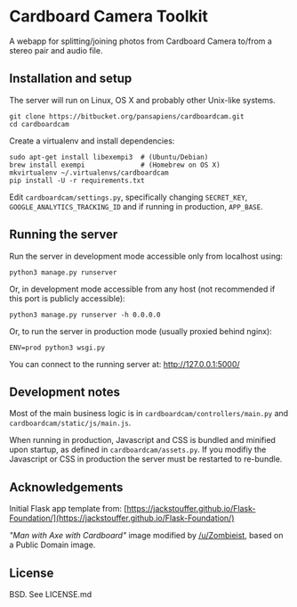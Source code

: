 # Cardboard Camera Toolkit

A webapp for splitting/joining photos from Cardboard Camera to/from a stereo pair and audio file.

## Installation and setup
The server will run on Linux, OS X and probably other Unix-like systems.

```
git clone https://bitbucket.org/pansapiens/cardboardcam.git
cd cardboardcam
```

Create a virtualenv and install dependencies:

```
sudo apt-get install libexempi3  # (Ubuntu/Debian)
brew install exempi              # (Homebrew on OS X)
mkvirtualenv ~/.virtualenvs/cardboardcam
pip install -U -r requirements.txt
```

Edit `cardboardcam/settings.py`, specifically changing `SECRET_KEY`, `GOOGLE_ANALYTICS_TRACKING_ID` and if running in production, `APP_BASE`.

## Running the server

Run the server in development mode accessible only from localhost using:

```
python3 manage.py runserver
```

Or, in development mode accessible from any host (not recommended if this port is publicly accessible):
```
python3 manage.py runserver -h 0.0.0.0
```

Or, to run the server in production mode (usually proxied behind nginx):
```
ENV=prod python3 wsgi.py
```

You can connect to the running server at: http://127.0.0.1:5000/ 

## Development notes

Most of the main business logic is in `cardboardcam/controllers/main.py` and `cardboardcam/static/js/main.js`.

When running in production, Javascript and CSS is bundled and minified upon startup, as defined in `cardboardcam/assets.py`.
If you modifiy the Javascript or CSS in production the server must be restarted to re-bundle.

## Acknowledgements

Initial Flask app template from: 
[https://jackstouffer.github.io/Flask-Foundation/](https://jackstouffer.github.io/Flask-Foundation/)

_"Man with Axe with Cardboard"_ image modified by [/u/Zombieist](https://www.reddit.com/u/Zombieist), based on a Public Domain image.

## License

BSD. See LICENSE.md
